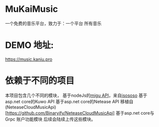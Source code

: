 # MuKaiMusic
一个免费的音乐平台，致力于：一个平台 所有音乐

# DEMO 地址:
https://music.kaniu.pro

# 依赖于不同的项目
本项目包含几个不同的模块，
基于nodeJs的[migu API](https://github.com/jsososo/MiguMusicApi)，来自[jsososo](https://github.com/jsososo)
基于asp.net core的Kuwo API
基于asp.net core的Netease API 移植自(NeteaseCloudMusicApi)[https://github.com/Binaryify/NeteaseCloudMusicApi]
基于asp.net core与Grpc 账户功能模块
后续会陆续上传这些模块。
